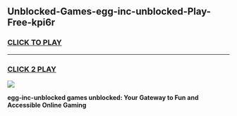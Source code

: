
## Unblocked-Games-egg-inc-unblocked-Play-Free-kpi6r
<h3>
<a href="https://premium76.site?title=egg-inc-unblocked&ref=12A">CLICK TO PLAY</a></h3>
<hr>

<h3>
<a href="https://premium76.site?title=egg-inc-unblocked&ref=12A">CLICK 2 PLAY</a>
  
</h3>

<a href="https://premium76.site?title=egg-inc-unblocked&ref=12A"><img src="https://clearcache.store/games.png"></a>


**egg-inc-unblocked games unblocked: Your Gateway to Fun and Accessible Online Gaming**
